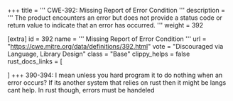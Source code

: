 +++
title = '''
CWE-392: Missing Report of Error Condition
'''
description	= '''
The product encounters an error but does not provide a status code or return value to indicate that an error has occurred.
'''
weight = 392

[extra]
id = 392
name = '''
Missing Report of Error Condition
'''
url = "https://cwe.mitre.org/data/definitions/392.html"
vote = "Discouraged via Language, Library Design"
class = "Base"
clippy_helps = false
rust_docs_links = [
	
]
+++
390-394: I mean unless you hard program it to do nothing when an error occurs? If its another system that relies on rust then it might be langs cant help. In rust though, errors must be handeled
